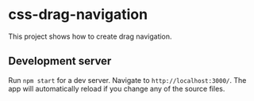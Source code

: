 # css-drag-navigation

This project shows how to create drag navigation.

## Development server

Run `npm start` for a dev server. Navigate to `http://localhost:3000/`. The app will automatically reload if you change any of the source files.
